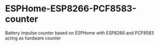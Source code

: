 # ESPHome-ESP8266-PCF8583-counter
Battery impulse counter based on ESPHome with ESP8266 and PCF8583 acting as hardware counter
